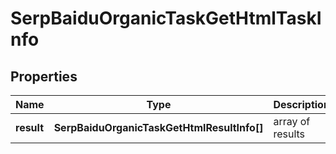 # SerpBaiduOrganicTaskGetHtmlTaskInfo

## Properties

| Name | Type | Description | Notes |
|------------ | ------------- | ------------- | -------------|
**result** | **SerpBaiduOrganicTaskGetHtmlResultInfo[]** | array of results |[optional]|